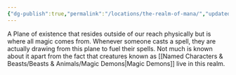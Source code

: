 ```yaml
---
{"dg-publish":true,"permalink":"/locations/the-realm-of-mana/","updated":"2025-03-01T21:15:16.308+00:00"}
---
```


A Plane of existence that resides outside of our reach physically but is where all magic comes from. Whenever someone casts a spell, they are actually drawing from this plane to fuel their spells. Not much is known about it apart from the fact that creatures known as [[Named Characters & Beasts/Beasts & Animals/Magic Demons\|Magic Demons]] live in this realm. 